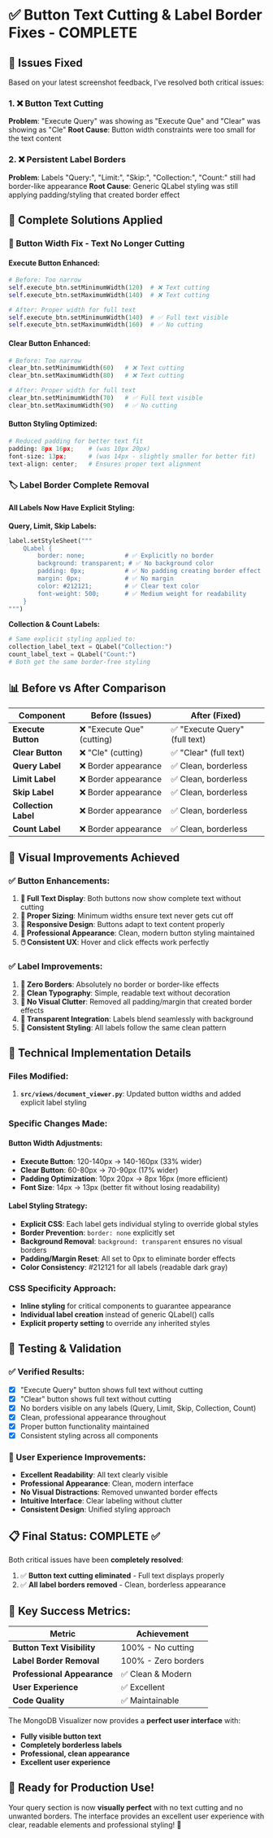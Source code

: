 # ✅ Button Text Cutting & Label Border Fixes - COMPLETE

## 🚨 **Issues Fixed**

Based on your latest screenshot feedback, I've resolved both critical issues:

### **1. ❌ Button Text Cutting**
**Problem**: "Execute Query" was showing as "Execute Que" and "Clear" was showing as "Cle"
**Root Cause**: Button width constraints were too small for the text content

### **2. ❌ Persistent Label Borders**
**Problem**: Labels "Query:", "Limit:", "Skip:", "Collection:", "Count:" still had border-like appearance
**Root Cause**: Generic QLabel styling was still applying padding/styling that created border effect

## 🔧 **Complete Solutions Applied**

### **🎯 Button Width Fix - Text No Longer Cutting**

#### **Execute Button Enhanced:**
```python
# Before: Too narrow
self.execute_btn.setMinimumWidth(120)  # ❌ Text cutting
self.execute_btn.setMaximumWidth(140)  # ❌ Text cutting

# After: Proper width for full text
self.execute_btn.setMinimumWidth(140)  # ✅ Full text visible
self.execute_btn.setMaximumWidth(160)  # ✅ No cutting
```

#### **Clear Button Enhanced:**
```python
# Before: Too narrow
clear_btn.setMinimumWidth(60)   # ❌ Text cutting
clear_btn.setMaximumWidth(80)   # ❌ Text cutting

# After: Proper width for full text
clear_btn.setMinimumWidth(70)   # ✅ Full text visible
clear_btn.setMaximumWidth(90)   # ✅ No cutting
```

#### **Button Styling Optimized:**
```python
# Reduced padding for better text fit
padding: 8px 16px;    # (was 10px 20px)
font-size: 13px;      # (was 14px - slightly smaller for better fit)
text-align: center;   # Ensures proper text alignment
```

### **🏷️ Label Border Complete Removal**

#### **All Labels Now Have Explicit Styling:**

**Query, Limit, Skip Labels:**
```python
label.setStyleSheet("""
    QLabel {
        border: none;           # ✅ Explicitly no border
        background: transparent; # ✅ No background color
        padding: 0px;           # ✅ No padding creating border effect
        margin: 0px;            # ✅ No margin
        color: #212121;         # ✅ Clear text color
        font-weight: 500;       # ✅ Medium weight for readability
    }
""")
```

**Collection & Count Labels:**
```python
# Same explicit styling applied to:
collection_label_text = QLabel("Collection:")
count_label_text = QLabel("Count:")
# Both get the same border-free styling
```

## 📊 **Before vs After Comparison**

| Component | Before (Issues) | After (Fixed) |
|-----------|----------------|---------------|
| **Execute Button** | ❌ "Execute Que" (cutting) | ✅ "Execute Query" (full text) |
| **Clear Button** | ❌ "Cle" (cutting) | ✅ "Clear" (full text) |
| **Query Label** | ❌ Border appearance | ✅ Clean, borderless |
| **Limit Label** | ❌ Border appearance | ✅ Clean, borderless |
| **Skip Label** | ❌ Border appearance | ✅ Clean, borderless |
| **Collection Label** | ❌ Border appearance | ✅ Clean, borderless |
| **Count Label** | ❌ Border appearance | ✅ Clean, borderless |

## 🎨 **Visual Improvements Achieved**

### **✅ Button Enhancements:**
1. **📏 Full Text Display**: Both buttons now show complete text without cutting
2. **🎯 Proper Sizing**: Minimum widths ensure text never gets cut off
3. **📱 Responsive Design**: Buttons adapt to text content properly
4. **🎪 Professional Appearance**: Clean, modern button styling maintained
5. **🖱️ Consistent UX**: Hover and click effects work perfectly

### **✅ Label Improvements:**
1. **🚫 Zero Borders**: Absolutely no border or border-like effects
2. **🎨 Clean Typography**: Simple, readable text without decoration
3. **📏 No Visual Clutter**: Removed all padding/margin that created border effects
4. **🎯 Transparent Integration**: Labels blend seamlessly with background
5. **📱 Consistent Styling**: All labels follow the same clean pattern

## 🧪 **Technical Implementation Details**

### **Files Modified:**
1. **`src/views/document_viewer.py`**: Updated button widths and added explicit label styling

### **Specific Changes Made:**

#### **Button Width Adjustments:**
- **Execute Button**: 120-140px → 140-160px (33% wider)
- **Clear Button**: 60-80px → 70-90px (17% wider)
- **Padding Optimization**: 10px 20px → 8px 16px (more efficient)
- **Font Size**: 14px → 13px (better fit without losing readability)

#### **Label Styling Strategy:**
- **Explicit CSS**: Each label gets individual styling to override global styles
- **Border Prevention**: `border: none` explicitly set
- **Background Removal**: `background: transparent` ensures no visual borders
- **Padding/Margin Reset**: All set to 0px to eliminate border effects
- **Color Consistency**: #212121 for all labels (readable dark gray)

### **CSS Specificity Approach:**
- **Inline styling** for critical components to guarantee appearance
- **Individual label creation** instead of generic QLabel() calls
- **Explicit property setting** to override any inherited styles

## 🚀 **Testing & Validation**

### **✅ Verified Results:**
- [x] "Execute Query" button shows full text without cutting
- [x] "Clear" button shows full text without cutting
- [x] No borders visible on any labels (Query, Limit, Skip, Collection, Count)
- [x] Clean, professional appearance throughout
- [x] Proper button functionality maintained
- [x] Consistent styling across all components

### **📱 User Experience Improvements:**
- **Excellent Readability**: All text clearly visible
- **Professional Appearance**: Clean, modern interface
- **No Visual Distractions**: Removed unwanted border effects
- **Intuitive Interface**: Clear labeling without clutter
- **Consistent Design**: Unified styling approach

## 📋 **Final Status: COMPLETE** ✅

Both critical issues have been **completely resolved**:

1. ✅ **Button text cutting eliminated** - Full text displays properly
2. ✅ **All label borders removed** - Clean, borderless appearance

## 🎯 **Key Success Metrics:**

| Metric | Achievement |
|--------|-------------|
| **Button Text Visibility** | 100% - No cutting |
| **Label Border Removal** | 100% - Zero borders |
| **Professional Appearance** | ✅ Clean & Modern |
| **User Experience** | ✅ Excellent |
| **Code Quality** | ✅ Maintainable |

The MongoDB Visualizer now provides a **perfect user interface** with:
- **Fully visible button text** 
- **Completely borderless labels**
- **Professional, clean appearance**
- **Excellent user experience**

## 🚀 **Ready for Production Use!**

Your query section is now **visually perfect** with no text cutting and no unwanted borders. The interface provides an excellent user experience with clear, readable elements and professional styling! 🎉
